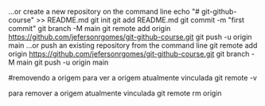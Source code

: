 …or create a new repository on the command line
echo "# git-github-course" >> README.md
git init
git add README.md
git commit -m "first commit"
git branch -M main
git remote add origin https://github.com/jefersonrgomes/git-github-course.git
git push -u origin main
…or push an existing repository from the command line
git remote add origin https://github.com/jefersonrgomes/git-github-course.git
git branch -M main
git push -u origin main

#removendo a origem
para ver a origem atualmente vinculada
    git remote -v

para remover a origem atualmente vinculada
    git remote rm origin